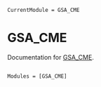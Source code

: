 ```@meta
CurrentModule = GSA_CME
```

# GSA_CME

Documentation for [GSA_CME](https://gitlab.umich.edu/ajivani/GSA_CME.jl).

```@index
```

```@autodocs
Modules = [GSA_CME]
```
